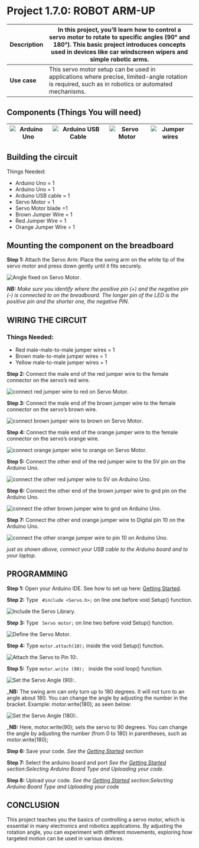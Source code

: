 # Project 1.7.0: ROBOT ARM-UP

| **Description** | In this project, you’ll learn how to control a servo motor to rotate to specific angles (90° and 180°). This basic project introduces concepts used in devices like car windscreen wipers and simple robotic arms. |
| --------------- | ------------------------------------------------------------------------------------------------------------------------------------------------------------------------------------------------------------------ |
| **Use case**    | This servo motor setup can be used in applications where precise, limited-angle rotation is required, such as in robotics or automated mechanisms.                                                                 |

## Components (Things You will need)

| ![Arduino Uno](../../assets/components/arduino.webp) | ![Arduino USB Cable](../../assets/components/usbcable.webp) | ![Servo Motor](../../assets/components/servomotor.webp) | ![Jumper wires](../../assets/components/jumperwires.webp) |
| --------------------------------------------------- | ----------------------------------------------------------- | ------------------------------------------------------- | ------------------------------------------------------ |

## Building the circuit

Things Needed:

- Arduino Uno = 1
- Arduino Uno = 1
- Arduino USB cable = 1
- Servo Motor = 1
- Servo Motor blade =1
- Brown Jumper Wire = 1
- Red Jumper Wire = 1
- Orange Jumper Wire = 1

## Mounting the component on the breadboard

**Step 1:** Attach the Servo Arm: Place the swing arm on the white tip of the servo motor and press down gently until it fits securely.

![Angle fixed on Servo Motor](../../assets/1.0/Servo_Motor/One_Angle/servo.webp).

_**NB:** Make sure you identify where the positive pin (+) and the negative pin (-) is connected to on the breadboard. The longer pin of the LED is the positive pin and the shorter one, the negative PIN_.

## WIRING THE CIRCUIT

### Things Needed:

- Red male-male-to-male jumper wires = 1
- Brown male-to-male jumper wires = 1
- Yellow male-to-male jumper wires = 1

**Step 2:** Connect the male end of the red jumper wire to the female connector on the servo’s red wire.

![connect red jumper wire to red on Servo Motor](../../assets/1.0/Servo_Motor/One_Angle/red_servo.webp).

**Step 3:** Connect the male end of the brown jumper wire to the female connector on the servo’s brown wire.

![connect brown jumper wire to brown on Servo Motor](../../assets/1.0/Servo_Motor/One_Angle/brown_servo.webp).

**Step 4:** Connect the male end of the orange jumper wire to the female connector on the servo’s orange wire.

![connect orange jumper wire to orange on Servo Motor](../../assets/1.0/Servo_Motor/One_Angle/orange_servo.webp).

**Step 5:** Connect the other end of the red jumper wire to the 5V pin on the Arduino Uno.

![connect the other red jumper wire to 5V on Arduino Uno](../../assets/1.0/Servo_Motor/One_Angle/red_5v.webp).

**Step 6:** Connect the other end of the brown jumper wire to gnd pin on the Arduino Uno.

![connect the other brown jumper wire to gnd on Arduino Uno](../../assets/1.0/Servo_Motor/One_Angle/brown_gnd.webp).

**Step 7:** Connect the other end orange jumper wire to Digital pin 10 on the Arduino Uno.

![connect the other orange jumper wire to pin 10 on Arduino Uno](../../assets/1.0/Servo_Motor/One_Angle/orange_10.webp).

_just as shown above, connect your USB cable to the Arduino board and to your laptop._

## PROGRAMMING

**Step 1:** Open your Arduino IDE. See how to set up here: [Getting Started](../../getting-started/overview.md).

**Step 2:** Type ` #include <Servo.h>;` on line one before void Setup() function.

![Include the Servo Library](../../assets/1.0/Servo_Motor/One_Angle/library.webp).

**Step 3:** Type ` Servo motor;` on line two before void Setup() function.

![Define the Servo Motor](../../assets/1.0/Servo_Motor/One_Angle/servo_Define.webp).

**Step 4:** Type `motor.attach(10);` inside the void Setup() function.

![Attach the Servo to Pin 10:](../../assets/1.0/Servo_Motor/One_Angle/attach.webp).

**Step 5:** Type `motor.write (90); ` inside the void loop() function.

![Set the Servo Angle (90):](../../assets/1.0/Servo_Motor/One_Angle/write.webp).

\_**NB:** The swing arm can only turn up to 180 degrees. It will not turn to an angle about 180. You can change the angle by adjusting the number in the bracket. Example: motor.write(180); as seen below:

![Set the Servo Angle (180):](../../assets/1.0/Servo_Motor/One_Angle/write_180.webp).

\_**NB:** Here, motor.write(90); sets the servo to 90 degrees. You can change the angle by adjusting the number (from 0 to 180) in parentheses, such as motor.write(180);

**Step 6:** Save your code. _See the [Getting Started](../../getting-started/overview.md) section_

**Step 7:** Select the arduino board and port _See the [Getting Started](../../getting-started/overview.md) section:Selecting Arduino Board Type and Uploading your code_.

**Step 8:** Upload your code. _See the [Getting Started](../../getting-started/overview.md) section:Selecting Arduino Board Type and Uploading your code_

## CONCLUSION

This project teaches you the basics of controlling a servo motor, which is essential in many electronics and robotics applications. By adjusting the rotation angle, you can experiment with different movements, exploring how targeted motion can be used in various devices.
